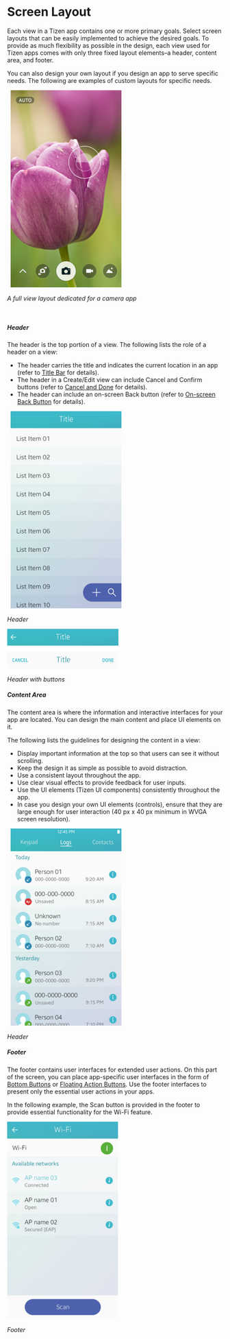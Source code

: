# Screen Layout

Each view in a Tizen app contains one or more primary goals. Select screen layouts that can be easily implemented to achieve the desired goals. To provide as much flexibility as possible in the design, each view used for Tizen apps comes with only three fixed layout elements–a header, content area, and footer.

You can also design your own layout if you design an app to serve specific needs. The following are examples of custom layouts for specific needs.

 
<img alt="A full view layout dedicated for a camera app" src="media/4.6_.png" height="460px" />  

*A full view layout dedicated for a camera app*

 

##### Header

The header is the top portion of a view. The following lists the role of a header on a view:

-   The header carries the title and indicates the current location in an app (refer to [Title Bar](../ui-components/navigation-elements.md#title_) for details).
-   The header in a Create/Edit view can include Cancel and Confirm buttons (refer to [Cancel and Done](navigation-design.md#cancelAndDone) for details).
-   The header can include an on-screen Back button (refer to [On-screen Back Button](navigation-design.md) for details).

 
<img alt="Header" src="media/4.6.1_a.png" height="460px" />    

*Header*


<img src="media/4.6.1_b_.png" alt="Header with buttons" width="260px" />  

*Header with buttons*



##### Content Area

The content area is where the information and interactive interfaces for your app are located. You can design the main content and place UI elements on it.

The following lists the guidelines for designing the content in a view:

-   Display important information at the top so that users can see it without scrolling.
-   Keep the design it as simple as possible to avoid distraction.
-   Use a consistent layout throughout the app.
-   Use clear visual effects to provide feedback for user inputs.
-   Use the UI elements (Tizen UI components) consistently throughout the app.
-   In case you design your own UI elements (controls), ensure that they are large enough for user interaction (40 px x 40 px minimum in WVGA screen resolution).

 
<img alt="Header" src="media/4.6.2.png" height="460px" />    

*Header*



##### Footer

The footer contains user interfaces for extended user actions. On this part of the screen, you can place app-specific user interfaces in the form of [Bottom Buttons](../ui-components/user-input-components.md#bottom_) or [Floating Action Buttons](../ui-components/assist-views.md#floating_). Use the footer interfaces to present only the essential user actions in your apps.

In the following example, the Scan button is provided in the footer to provide essential functionality for the Wi-Fi feature.

<img alt="Footer" src="media/4.6.3.png" height="460px" />  

*Footer*
